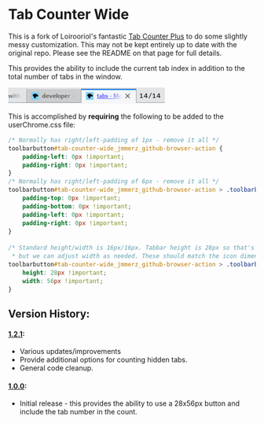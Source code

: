 # Tab Counter Wide

This is a fork of Loirooriol's fantastic [Tab Counter Plus](https://github.com/Loirooriol/tab-counter-plus) to do some slightly messy customization. This may not be kept entirely up to date with the original repo. Please see the README on that page for full details.

This provides the ability to include the current tab index in addition to the total number of tabs in the window.

![screenshot](docs/screenshot.png)

This is accomplished by **requiring** the following to be added to the userChrome.css file:
``` css
/* Normally has right/left-padding of 1px - remove it all */
toolbarbutton#tab-counter-wide_jmmerz_github-browser-action {
    padding-left: 0px !important;
    padding-right: 0px !important;
}
/* Normally has right/left-padding of 6px - remove it all */
toolbarbutton#tab-counter-wide_jmmerz_github-browser-action > .toolbarbutton-badge-stack {
    padding-top: 0px !important;
    padding-bottom: 0px !important;
    padding-left: 0px !important;
    padding-right: 0px !important;
}

/* Standard height/width is 16px/16px. Tabbar height is 28px so that's pretty fixed,
 * but we can adjust width as needed. These should match the icon dimensions in the code. */
toolbarbutton#tab-counter-wide_jmmerz_github-browser-action > .toolbarbutton-badge-stack > .toolbarbutton-icon {
    height: 28px !important;
    width: 56px !important;
}
```

## Version History:

#### [1.2.1](https://github.com/jmmerz/tab-counter-wide/releases/tag/v1.2.1):
* Various updates/improvements
* Provide additional options for counting hidden tabs.
* General code cleanup.

#### [1.0.0](https://github.com/jmmerz/tab-counter-wide/releases/tag/v1.0.0):
* Initial release - this provides the ability to use a 28x56px button and include the tab number in the count.

